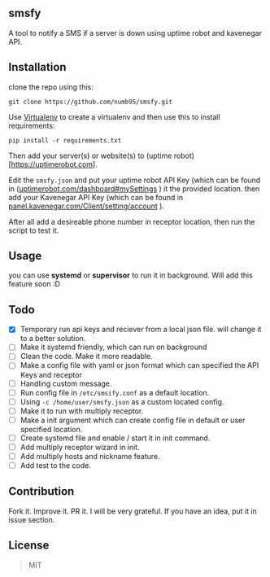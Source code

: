 ## smsfy
A tool to notify a SMS if a server is down using uptime robot and kavenegar API.

## Installation

clone the repo using this:

```git clone https://github.com/numb95/smsfy.git```

Use [Virtualenv](https://virtualenv.pypa.io/en/stable/userguide/) to create a virtualenv and then use this to install requirements:

```pip install -r requirements.txt```

Then add your server(s) or website(s) to (uptime robot)[https://uptimerobot.com]. 

Edit the ```smsfy.json``` and put your uptime robot API Key (which can be found in ([uptimerobot.com/dashboard#mySettings](https://uptimerobot.com/dashboard#mySettings) ) it the provided location.
then add your Kavenegar API Key (which can be found in [panel.kavenegar.com/Client/setting/account](https://panel.kavenegar.com/Client/setting/account) ).

After all add a desireable phone number in receptor location, then run the script to test it. 

## Usage

you can use **systemd** or **supervisor** to run it in background. Will add this feature soon :D


## Todo
- [x] Temporary run api keys and reciever from a local json file. will change it to a better solution.
- [ ] Make it systemd friendly, which can run on background 
- [ ] Clean the code. Make it more readable.
- [ ] Make a config file with yaml or json format which can specified the API Keys and receptor
- [ ] Handling custom message.
- [ ] Run config file in ```/etc/smsify.conf``` as a default location.
- [ ] Using ```-c /home/user/smsfy.json``` as a custom located config.
- [ ] Make it to run with multiply receptor.
- [ ] Make a init argument which can create config file in default or user specified location.
- [ ] Create systemd file and enable / start it in init command.
- [ ] Add multiply receptor wizard in init.
- [ ] Add multiply hosts and nickname feature.
- [ ] Add test to the code.

## Contribution
Fork it. Improve it. PR it. I will be very grateful. If you have an idea, put it in issue section. 

## License

> MIT

